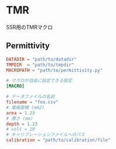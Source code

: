 # TMR

SSR用のTMRマクロ

## Permittivity

```toml
DATADIR = "path/to/datadir"
TMPDIR  = "path/to/tmpdir"
MACROPATH = "path/to/permittivity.py"

# マクロが自由に設定できる設定
[MACRO]

# データファイルの名前
filename = "foo.csv"
# 電極面積 (mm2)
area = 1.23
# 厚さ (mm)
depth = 1.23
# volt = 10
# キャリブレーションファイルへのパス
calibration = "path/to/calibration/file"
```
